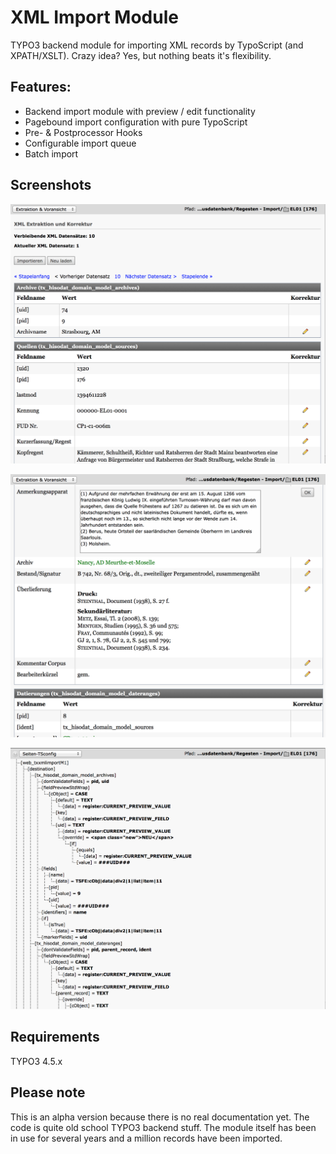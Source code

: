 XML Import Module
==================

TYPO3 backend module for importing XML records by TypoScript (and XPATH/XSLT). Crazy idea? Yes, but nothing beats it's flexibility.

## Features:

* Backend import module with preview / edit functionality
* Pagebound import configuration with pure TypoScript
* Pre- & Postprocessor Hooks
* Configurable import queue
* Batch import

## Screenshots

![Record preview after XML extraction](Resources/Public/Screenshots/example_preview.png "Record preview")

![Edit mode in record preview](Resources/Public/Screenshots/example_edit.png "Edit mode")

![TypoScript module configuration](Resources/Public/Screenshots/example_typoscript.png "Typoscript configuration")

## Requirements

TYPO3 4.5.x

## Please note

This is an alpha version because there is no real documentation yet. The code is quite old school TYPO3 backend stuff. The module itself has been in use for several years and a million records have been imported.